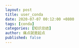 ```yaml
---
layout: post
title: user_conda
date: 2020-07-07 00:12:00 +0800
tags: [conda]
categories: [知识总结]
author: 痛点就是起点
published: false
---
```

